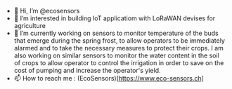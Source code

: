 - 👋 Hi, I’m @ecosensors
- 👀 I’m interested in building IoT applicatiom with LoRaWAN devises for agriculture
- 🌱 I’m currently working on sensors to monitor temperature of the buds that emerge during the spring frost, to allow operators to be immediately alarmed and to take the necessary measures to protect their crops. I am also working on similar sensors to monitor the water content in the soil of crops to allow operator to control the irrigation in order to save on the cost of pumping and increase the operator's yield. 
- 📫 How to reach me : (EcoSensors)[https://www.eco-sensors.ch]
